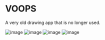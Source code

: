 # VOOPS

A very old drawing app that is no longer used.

![image](https://user-images.githubusercontent.com/9117775/203724129-4993884f-f939-4407-b96d-e2760635131e.png)
![image](https://user-images.githubusercontent.com/9117775/203724150-fcc3b939-1fc8-4d5d-ba10-e5285cd6c688.png)
![image](https://user-images.githubusercontent.com/9117775/203724176-ed5a8560-296c-462d-9177-197a5ac7ad28.png)
![image](https://user-images.githubusercontent.com/9117775/203724192-1a94416b-61b2-42ce-bf3b-5ee527a67ee1.png)
